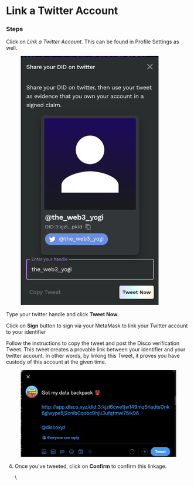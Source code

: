# Link a Twitter Account

### Steps

Click on _Link a Twitter Account_. This can be found in Profile Settings as well.

<figure><img src="../../.gitbook/assets/Screen Shot 2023-05-01 at 5.12.33 PM.png" alt=""><figcaption></figcaption></figure>

Type your twitter handle and click **Tweet Now.**

Click on **Sign** button to sign via your MetaMask to link your Twitter account to your identifier

Follow the instructions to copy the tweet and post the Disco verification Tweet. This tweet creates a provable link between your identifier and your twitter account. In other words, by linking this Tweet, it proves you have custody of this account at the given time.

<figure><img src="../../.gitbook/assets/image (3) (1).png" alt=""><figcaption></figcaption></figure>

4.  Once you've tweeted, click on **Confirm** to confirm this linkage.

    \

